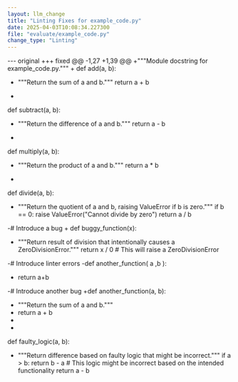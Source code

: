 ```yaml
---
layout: llm_change
title: "Linting Fixes for example_code.py"
date: 2025-04-03T10:08:34.227300
file: "evaluate/example_code.py"
change_type: "Linting"
---
```

--- original
+++ fixed
@@ -1,27 +1,39 @@
+"""Module docstring for example_code.py."""
+
 def add(a, b):
+    """Return the sum of a and b."""
     return a + b
 
+
 def subtract(a, b):
+    """Return the difference of a and b."""
     return a - b
 
+
 def multiply(a, b):
+    """Return the product of a and b."""
     return a * b
 
+
 def divide(a, b):
+    """Return the quotient of a and b, raising ValueError if b is zero."""
     if b == 0:
         raise ValueError("Cannot divide by zero")
     return a / b
 
-# Introduce a bug
+
 def buggy_function(x):
+    """Return result of division that intentionally causes a ZeroDivisionError."""
     return x / 0  # This will raise a ZeroDivisionError
 
-# Introduce linter errors
-def another_function( a ,b ):
-    return a+b
 
-# Introduce another bug
+def another_function(a, b):
+    """Return the sum of a and b."""
+    return a + b
+
+
 def faulty_logic(a, b):
+    """Return difference based on faulty logic that might be incorrect."""
     if a > b:
         return b - a  # This logic might be incorrect based on the intended functionality
     return a - b
